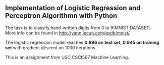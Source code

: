 ## Implementation of Logistic Regression and Perceptron Algorithmn with Python 

The task is to classify hand-written digits from 0 to 9(MNIST DATASET) More info can be found in http://yann.lecun.com/exdb/mnist/

The logistic regression model reaches **0.896 on test set**, **0.945 on training set** with gradient descent on 1000 iterations 

This is an assignment from USC CSCI567 Machine Learning.